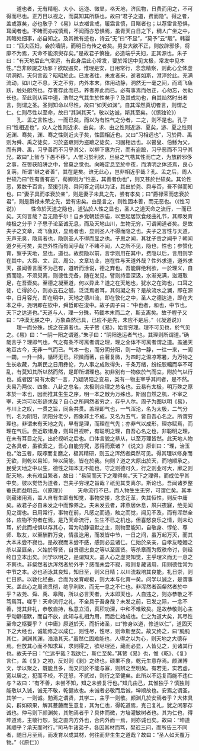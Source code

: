 <!-- { "loadSidebar": true } -->
　　道也者，无有精粗、大小、远迩、微显，格天地，济民物，日费而用之，不可得而尽也。正万目以视之，而莫知其所繇也，故曰“君子之道，费而隐”。得之者，盖或寡矣，必也敬乎？《易》以衣袽言戒，履霜言慎，目睹者也；以荐雷言恐惧，耳闻者也。不睹而亦戒慎焉，不闻而亦恐惧焉，虽青天白日之下，稠人广坐之中，其暗处细事，必自知之。及其微有迹也，诗云“无”曰“不显”，“莫予”云“觏”。韩婴曰：“匹夫匹妇，会於墙阴，而明日有传之者矣。男女大欲不正，则放辟邪侈，将靡不为焉，天命不能须臾存矣。”是故君子慎独，必造端乎夫妇，正其源也。朱子曰：“有天地后此气常运，有此身后此心常发，要於常运中见太极，常发中见本性。”岂非顾諟之功邪？欲既遏矣，惟理是安，日用常行，念念精察，则此心全体虚明洞彻，天何言哉？昭昭於此。已发者往，未发者来，逝者如斯，澄渟於此。充满流动，如川之不息，天之不穷，内外本末，体用动静，洞然无一毫之间，而鸢飞鱼跃，触处朗然也。存者存此而已，养者养此而已。必有事焉而勿正，心勿忘，勿助长也，至此则从容中道，浩然之气其生於性矣乎？及其成功也，自其灿然时出者言，则谓之圣。圣则知命以尽性，故曰“如天如渊”。自其浑然真切者言，则谓之仁。仁则尽性以至命，故曰“其渊其天”。敬以达诚，斯其至矣。（《慎独论》）
　　孔、孟之言性也，一而已矣，而以为有性气之分者，二之，则不是也。孔子曰“性相近也”，众人之性则近求、由矣，求、由之性则近游、夏矣，游、夏之性则近渊、骞矣，渊、骞之性则近夫子矣，性固相近也。又曰“习相远也”，习於舜、禹则为舜、禹之徒矣，习於盗蹠则为盗蹠之徒矣，习固相远也。以瞽叟、伯鲧为父，而有舜、禹，习乎善而不习乎其父，以柳下惠为兄，而有盗蹠，习乎恶而不习乎其兄。故曰“上智与下愚不移”。人惟习於利欲，旦昼之气梏其性而亡之，为放辟邪侈之事，在罟获陷阱之中，曾莫之觉也。向晦定息至於中夜，而清明之体还焉，良心复萌，所谓“继之者善”，其在是矣。谁无此心，岂非相近乎哉？孔、孟之后，周人世硕乃曰“性有善有恶”，荀卿则为“性恶，其善者伪也”，则又甚於世硕矣。其论性恶，累数千百言，至援引尧、舜问答之词以为证，其出於尧、舜与否，吾不得而知也。曰“妻子具而孝衰於亲”，则是妻子未具之先，尝有孝矣；曰“爵禄荣而忠衰於君”，则是爵禄未荣之先，尝有忠矣。由是言之，则性固本善，而无恶也。（《性习说》）
　　性命於天道之隐也，道弘於人性之显也，圣人之道天命之流行，一而已矣。天何言哉？吾无隐乎尔！自乡党朝廷宗庙，以至起居饮食经曲礼节，其即发育峻极之分乎？子思子论至诚无息，而及天地山川，生物无穷，可谓闻道者矣。是故夫子之文章，鸢飞鱼跃，显焉者也，显则圣人不得而隐之也。夫子之言性与天道，无声无臭，隐焉者也，隐则圣人不得而显之也。子思之闻，其犹子贡之闻乎？朝闻道夕死可矣，夫岂外性而有闻乎哉？不睹不闻，人之所不见，隐也，性也；参赞化育，察乎天地，显也，道也。故费隐以前，言学则用在其中，费隐以后，言用则学在其中。大舜、文、武、周公，文章功业，岂在性与天道外哉？性外求道，道外求天，虽闻善言而不为己有，道听而涂说，德之弃也。吾能屏绝利欲，一於理义，自费而隐，不须臾离，则德性完备，随在发见。譬则持壶深汲，水渐充满，滋溉取足，在吾壶矣。至德之凝至道，何以异此？道之在天地也，犹水之在海也，口耳之徒，亡得於心，则亦五石之瓠，泛泛焉者耳，其何凝之有？是故流水之澜，即在源中，日月容光，即在明中，天地之德川流，即在敦化之中，圣人之德达道，即在大本之中，尧明即在钦中，舜哲即在浚中。故子周子曰：“中也者，和也，中节也，天下之达道也。”天道与人，理一分殊，苟截本末而二之，斯支离矣。故子程子又曰：“冲漠无朕之中，万象森然已具，已应不是先，未应不是后。”（《凝道说》）
　　理一而分殊，统之在道者也。夫子赞《易》，始言穷理。理不可见也，於气见之。《易》曰：“一阴一阳之谓道。”朱子曰：“阴阳迭运者气也，其理则所谓道。”确哉言乎？理即气也，气之有条不可离者谓之理，理之全体不可离者谓之道。盖通天地亘古今，无非一气而已。气本一也，而分阴分阳，则一动一静，一往一来，一阖一闢，一升一降，循环无已。积微而著，由著复微，为四时之温凉寒暑，为万物之生长收藏，为斯民之日用彝伦，为人事之成败得失，千条万绪，纷纭胶轕而卒不可乱，有莫知其所以然而然，是即所谓理也。初非别有一物依於气而立，附於气以行也。或者因“易有太极”一言，乃疑阴阳之变易，类有一物主宰乎其间者，是不然。夫易乃两仪、四象、八卦之总名，太极则众理之总名也。云易有太极，明万殊之原本於一本也，因而推其生生之序，明一本之散为万殊也。斯固自然之机，不宰之宰，夫岂可以形迹求哉？自心之所同然者穷之，存乎人尔。周子为图以明《易》，与川上之叹，一贯之旨，同条共贯。盖理即气也，一气浑沦，名为太极，二气分判，名为阴阳，阴阳分老少，四象非土不成，又名为五气，皆自吾心名之。所谓穷理也，非谓未有天地之先，早有是理，而理在气先；亦非气以成形，理亦赋焉，而理在气后。尝近取诸身，则耳目视听，有聪明之理，自吾心名之也，非聪明之理，在未有耳目之先，出於视听之后也。口体言貌之恭从，以至万理皆然。此天地人物之各具者，虽欲紊之，吾心自能穷究，恶得而紊诸？《说文》原训曰：“理，治玉也。”治玉者，既琢而复磨之，极其精研，则玉之浑然者粲然可见。得其理以修身而无欲，则乾以易知，坤以简能，皆在於我。何则？道之大原出於天，而地顺承之。民受天地之中以生，德性之知本无不能也，守之则德可久，行之则业可大，廓之则配天地，未有难且繁者，故曰：“易简而天下之理得矣。”天下之理得，而成位乎其中矣。彼以觉悟为道者，岂夫子穷理之旨哉？祇见其支离尔。斯论也，吾闻诸罗整菴氏而益明云。（《原理》）
　　天命流行不已，而人物生生无穷，可谓仁矣。其本则藏诸用焉，盖人自有生即有知觉，事物交接，念念迁革，失其恒性，则反中庸矣。故君子必自未发之中而豫养之。夫未发云者，非燕居休息，夙兴夜寐，绝无闻见之谓也。日用常行，事物在前，凡感之而通，触之而觉，闻见不及，而有浑然全体，应物不穷者在焉，是乃天命流行，生生不已之机也。但喜怒哀乐之情，则未动耳，於此而戒惧以存其心，常为动静语默之主，则物至能知，自敬身、惇伦、尊师、取友，以至酬酢万变，情虽迭用，而发皆中节，一日之间，虽万起万灭，而其大本未尝不寂也。是故寂而未尝不感，感则必显诸仁。仁始於亲亲，自孝友睦姻之杀以至匪亲，义始於尊贤，自贤德忠良之等以至匪贤。等杀章而为叙秩命讨，则经纶自立本出矣。问学以明之，是谓知天。盖人心之虚灵知觉，主乎理义而无一息之不察也。非粲然者达浑然者於外乎？感而未尝不寂，寂则复藏诸用，用则德性常为中节之本。必也涵泳其良知，知日至，则义日精；以川流栽培其良能，礼日崇，则仁日熟。以敦化经曲，合而为发育峻极，则大本与化育一矣。问学以诚之，是谓事天。盖此心之周流贯彻，绝乎利欲，而无一息之不仁也。非浑然者函粲然者於中乎？故尧、舜、禹、皋陶，所以必言天者，大本即天也，人自违之，则亦恭敬之不笃焉耳。嗟乎！天命流行之礼，不全具于吾身哉？未发之前，已发之际，一念不善，觉其非礼，恭敬自持，私意立消，真积功深，中和不难致矣。是故恭敬则心主乎动静语默，而自不放，此知与礼相为用，而后仁始成也。仁之为道大矣，其尽性至命之枢要乎？《中庸》原道於天，而折诸圣，曰“修身以道，修道以仁”，道固天下之大经也，诚能修之以成仁，则性尽，性尽，则命斯至矣。故又终之，曰“肫肫其仁，渊渊其渊，浩浩其天。”虽然仁固难能也，人得之以为心，则天地之大德存焉。但放其心而不知求耳，求则得之，欲尽理还，藏而必显，人皆见之，见诸其行也。故夫子曰：“仁远乎哉？我欲仁，斯仁至矣。”其赞《易》也，惟《乾》、《复》言仁，盖《复》之初，反对则《剥》之终也，硕果不食，乾元生意存焉。颜渊博文，学以聚之，既能且多，而又问於不能与寡，则辨之至明矣。有若无，实若虚，宽以居之，犯而不校，不迁怒，不贰过，则行之至健矣。此所以不远复而能不违仁与？故曰：“有不善，未尝不知，知之未尝复行也。”知几由己，其惟独乎？慎独则能敬以入诚，诚无不敬，乾健故也。未诚者必敬而后诚，坤顺故也。安焉之谓圣，其学一，一则诚。勉焉之谓贤，其学二，主乎一则敬。颜渊几於安焉者乎？大体具矣，辟如硕果，解其蔓藤而生意复，其为仁也，得乾道焉，克己复礼，犹之闲邪存诚也。仲弓则下颜渊矣，其勉焉者乎？具体而微，方培灌敏树者也。其为仁也，得坤道焉，主敬行恕，犹之直内方外也，合内外而一焉，则亦诚也矣。故曰：“坤道其顺乎？承天而时行。”司马牛诸弟子，各因其材而笃，樊迟三问，而所告三不同者，随日月至焉，而发育以成其材，何往而非生生之道哉？故曰：“圣人如天覆万物。”（《原仁》）
